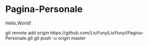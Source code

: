 # Pagina-Personale
<p>Hello,World!</p>
git remote add origin https://github.com/LiuYunyiLiuYunyi/Pagina-Personale.git
git push -u origin master
